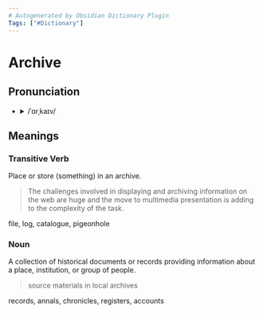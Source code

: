 ```yaml
---
# Autogenerated by Obsidian Dictionary Plugin
Tags: ["#Dictionary"]
---
```


# Archive

## Pronunciation

- <details><summary>/ˈɑrˌkaɪv/</summary><audio controls><source src="https://lex-audio.useremarkable.com/mp3/archive_us_1.mp3"></audio></details>

## Meanings

### Transitive Verb

Place or store (something) in an archive.

> The challenges involved in displaying and archiving information on the web are huge and the move to multimedia presentation is adding to the complexity of the task.

file, log, catalogue, pigeonhole

### Noun

A collection of historical documents or records providing information about a place, institution, or group of people.

> source materials in local archives

records, annals, chronicles, registers, accounts


